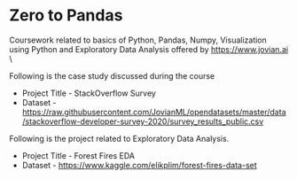 # Zero to Pandas

Coursework related to basics of Python, Pandas, Numpy, Visualization using Python and Exploratory Data Analysis offered by https://www.jovian.ai \

Following is the case study discussed during the course
* Project Title - StackOverflow Survey
* Dataset - https://raw.githubusercontent.com/JovianML/opendatasets/master/data/stackoverflow-developer-survey-2020/survey_results_public.csv 

Following is the project related to Exploratory Data Analysis.
* Project Title - Forest Fires EDA
* Dataset - https://www.kaggle.com/elikplim/forest-fires-data-set 
